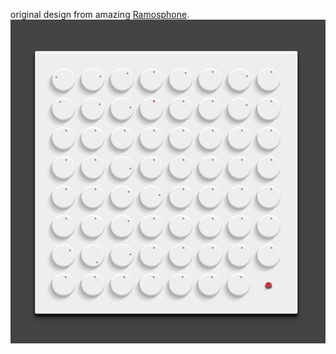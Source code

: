 original design from amazing [Ramosphone](https://github.com/rvinluan/Ramsophone).
![](./assets/sc-01.png)
